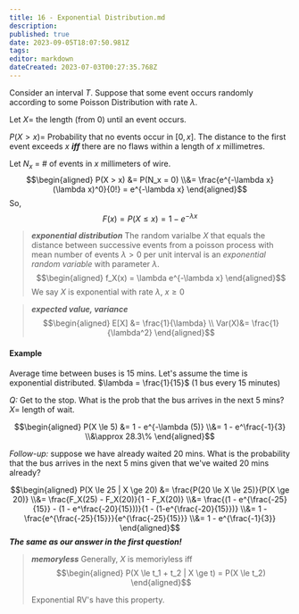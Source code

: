```yaml
---
title: 16 - Exponential Distribution.md
description: 
published: true
date: 2023-09-05T18:07:50.981Z
tags: 
editor: markdown
dateCreated: 2023-07-03T00:27:35.768Z
---
```


Consider an interval $T$. Suppose that some event occurs randomly according to some Poisson Distribution with rate $\lambda$.

Let $X =$ the length (from 0) until an event occurs.

$P(X > x) =$ Probability that no events occur in $[0, x]$. The distance to the first event exceeds $x$ ***iff*** there are no flaws within a length of $x$ millimetres.

Let $N_x$ = \# of events in $x$ millimeters of wire.
$$\begin{aligned}
    P(X > x) &= P(N_x = 0)
    \\&=
        \frac{e^{-\lambda x} (\lambda x)^0}{0!} = e^{-\lambda x}
\end{aligned}$$
So,
$$F(x) = P(X \le x) = 1 - e^{-\lambda x}$$

> ***exponential distribution***
> The random varialbe $X$ that equals the distance between successive events from a poisson process with mean number of events $\lambda > 0$ per unit interval is an *exponential random variable* with parameter $\lambda$.
> $$\begin{aligned}
>     f_X(x) = \lambda e^{-\lambda x}
> \end{aligned}$$
> We say $X$ is exponential with rate $\lambda$, $x \ge 0$

> ***expected value, variance***
> $$\begin{aligned}
>     E[X] &= \frac{1}{\lambda} \\
>     Var(X)&= \frac{1}{\lambda^2}
> \end{aligned}$$

#### Example
Average time between buses is 15 mins. Let's assume the time is exponential distributed. $\lambda = \frac{1}{15}$ (1 bus every 15 minutes)

*Q:* Get to the stop. What is the prob that the bus arrives in the next 5 mins? $X =$ length of wait.

$$\begin{aligned}
    P(X \le 5)
    &=
        1 - e^{-\lambda (5)}
    \\&=
        1 - e^\frac{-1}{3}
    \\&\approx
        28.3\%
\end{aligned}$$

*Follow-up:* suppose we have already waited 20 mins. What is the probability that the bus arrives in the next 5 mins given that we've waited 20 mins already?

$$\begin{aligned}
    P(X \le 25 | X \ge 20)
    &=
        \frac{P(20 \le X \le 25)}{P(X \ge 20)}
    \\&=
        \frac{F_X(25) - F_X(20)}{1 - F_X(20)}
    \\&=
        \frac{(1 - e^{\frac{-25}{15}} - (1 - e^\frac{-20}{15}))}{1 - (1-e^{\frac{-20}{15}})}
    \\&=
        1 - \frac{e^{\frac{-25}{15}}}{e^{\frac{-25}{15}}}
    \\&=
        1 - e^{\frac{-1}{3}}
\end{aligned}$$
***The same as our answer in the first question!***

> ***memoryless***
> Generally, $X$ is memoriyless iff
> $$\begin{aligned}
>     P(X \le t_1 + t_2 | X \ge t) = P(X \le t_2)
> \end{aligned}$$
> 
> Exponential RV's have this property.






